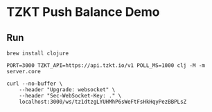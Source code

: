 # TZKT Push Balance Demo

## Run

    brew install clojure

    PORT=3000 TZKT_API=https://api.tzkt.io/v1 POLL_MS=1000 clj -M -m server.core

    curl --no-buffer \
        --header "Upgrade: websocket" \
        --header "Sec-WebSocket-Key: ." \
        localhost:3000/ws/tz1dtzgLYUHMhP6sWeFtFsHkHqyPezBBPLsZ
